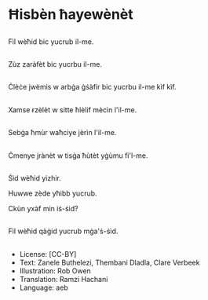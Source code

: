# Ħisbèn ħayewènèt

##
Fìl wèħid bic yucrub il-me.

##
Zùz zaràfèt bic yucrbu il-me.

##
Ċlèċe jwèmis w arbġa ġṡàfir bic yucrbu il-me kìf kìf.

##
Xamse ɍzèlèt w sitte ħlèlif mècìn l'il-me.

##
Sebġa ħmùr waħciye jèrìn l'il-me.

##
Ċmenye jrànèt w tisġa ħùtèt yġùmu fi'l-me.

##
Ṡìd wèħid yizhir.

Huwwe zède yħibb yucrub.

Ckùn yxàf min iṡ-ṡid?

##
Fìl wèħid qàġid yucrub mġa'ṡ-ṡìd.

##
* License: [CC-BY]
* Text: Zanele Buthelezi, Thembani Dladla, Clare Verbeek
* Illustration: Rob Owen
* Translation: Ramzi Hachani
* Language: aeb
